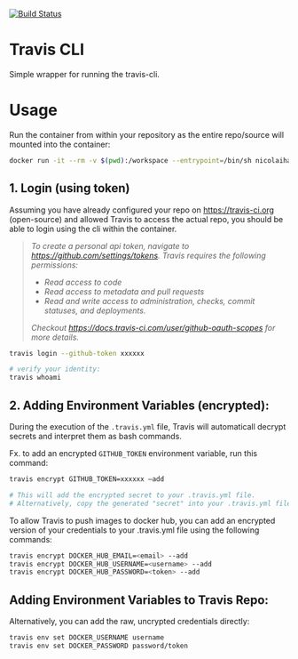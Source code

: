 [![Build Status](https://travis-ci.org/nicolaihald/toolbox.svg?branch=master)](https://travis-ci.org/nicolaihald/toolbox)
# Travis CLI 
Simple wrapper for running the travis-cli.

# Usage
Run the container from within your repository as the entire repo/source will mounted into the container:
```bash
docker run -it --rm -v $(pwd):/workspace --entrypoint=/bin/sh nicolaihald/travis-cli
```


## 1. Login (using token)
Assuming you have already configured your repo on https://travis-ci.org (open-source) and allowed Travis to access the actual repo, you should be able to login using the cli within the container. 

> *To create a personal api token, navigate to https://github.com/settings/tokens.*
> _Travis requires the following permissions:_
> - *Read access to code*
> - *Read access to metadata and pull requests*
> - *Read and write access to administration, checks, commit statuses, and deployments.*
> 
> *Checkout https://docs.travis-ci.com/user/github-oauth-scopes for more details.*


```bash
travis login --github-token xxxxxx 

# verify your identity:
travis whoami
```
  


## 2. Adding Environment Variables (encrypted):  
During the execution of the `.travis.yml` file, Travis will automaticall decrypt secrets and interpret them as bash commands.    

Fx. to add an encrypted `GITHUB_TOKEN` environment variable, run this command: 

```bash
travis encrypt GITHUB_TOKEN=xxxxxx —add

# This will add the encrypted secret to your .travis.yml file.    
# Alternatively, copy the generated "secret" into your .travis.yml file manually. 
```
To allow Travis to push images to docker hub, you can add an encrypted version of your credentials to your .travis.yml file using the following commands:

```bash
travis encrypt DOCKER_HUB_EMAIL=<email> --add
travis encrypt DOCKER_HUB_USERNAME=<username> --add
travis encrypt DOCKER_HUB_PASSWORD=<token> --add
```

## Adding Environment Variables to Travis Repo: 
Alternatively, you can add the raw, uncrypted credentials directly: 
```bash
travis env set DOCKER_USERNAME username
travis env set DOCKER_PASSWORD password/token
```